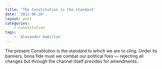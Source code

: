 ```yaml
---
title: 'The Constitution is the standard'
date: '2011-06-20'
layout: post
categories:
    - Constitution
tags:
    - 'Alexander Hamilton'
---
```


The present Constitution is the standard to which we are to cling. Under its banners, bona fide must we combat our political foes — rejecting all changes but through the channel itself provides for amendments.